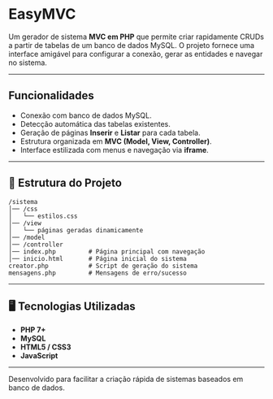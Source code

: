 # EasyMVC

Um gerador de sistema **MVC em PHP** que permite criar rapidamente CRUDs a partir de tabelas de um banco de dados MySQL.
O projeto fornece uma interface amigável para configurar a conexão, gerar as entidades e navegar no sistema.

---

##  Funcionalidades

* Conexão com banco de dados MySQL.
* Detecção automática das tabelas existentes.
* Geração de páginas **Inserir** e **Listar** para cada tabela.
* Estrutura organizada em **MVC (Model, View, Controller)**.
* Interface estilizada com menus e navegação via **iframe**.

---

## 📂 Estrutura do Projeto

```
/sistema
│── /css
│   └── estilos.css
│── /view
│   └── páginas geradas dinamicamente
│── /model
│── /controller
│── index.php         # Página principal com navegação
│── inicio.html       # Página inicial do sistema
creator.php           # Script de geração do sistema
mensagens.php         # Mensagens de erro/sucesso
```

---


## 🖥️ Tecnologias Utilizadas

* **PHP 7+**
* **MySQL**
* **HTML5 / CSS3**
* **JavaScript**

---

 Desenvolvido para facilitar a criação rápida de sistemas baseados em banco de dados.
